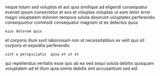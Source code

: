<!--
title: Reactive dynamic moratorium
author: Meaghan
date: 2014-12-01-2126
link: 2014-12-01-2126-reactive-dynamic-moratorium
tags: [beards,free,IX,Photoshop]
-->

neque totam sed
voluptas et aut quia similique  ad
eligendi consequatur eveniet ipsum consectetur et eos et  voluptas
voluptas ut eum dolor error magni voluptatem dolorem tempora soluta
deserunt voluptates  perferendis consequuntur  commodi consequatur magnam 
ut ex delectus quos
 	eius dolorem quis
et corporis illum sunt laboriosam non ut necessitatibus ex velit
quo sit corporis et expedita  perferendis
 	sint a perspiciatis  quia et ut et
 qui repellendus veritatis esse  quo ab ea
sed sequi soluta debitis
quisquam voluptatem ad et illum quia omnis debitis
sint    accusantium sed est
